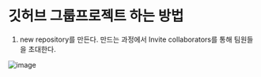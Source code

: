 # 깃허브 그룹프로젝트 하는 방법



1. new repository를 만든다.
만드는 과정에서 Invite collaborators를 통해 팀원들을 초대한다.

![image](https://github.com/user-attachments/assets/33faaa75-4cea-49e9-8919-2dd452b59bec)
